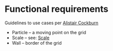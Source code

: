 # Functional requirements

Guidelines to use cases per [Alistair Cockburn](http://www.cs.otago.ac.nz/coursework/cosc461/uctempla.htm)

* Particle – a moving point on the grid
* Scale – see: [Scale](https://en.wikipedia.org/wiki/Scale_%28music%29)
* Wall – border of the grid

